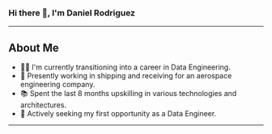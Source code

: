 ### Hi there 👋, I'm Daniel Rodriguez

---

## About Me
- 👨‍💻 I'm currently transitioning into a career in Data Engineering.
- 🚀 Presently working in shipping and receiving for an aerospace engineering company.
- 📚 Spent the last 8 months upskilling in various technologies and architectures.
- 🌱 Actively seeking my first opportunity as a Data Engineer.

---

<!--
**danielde720/danielde720** is a ✨ _special_ ✨ repository because its `README.md` (this file) appears on your GitHub profile.

Here are some ideas to get you started:

- 🔭 I’m currently working on ...
- 🌱 I’m currently learning ...
- 👯 I’m looking to collaborate on ...
- 🤔 I’m looking for help with ...
- 💬 Ask me about ...
- 📫 How to reach me: ...
- 😄 Pronouns: ...
- ⚡ Fun fact: ...
-->
